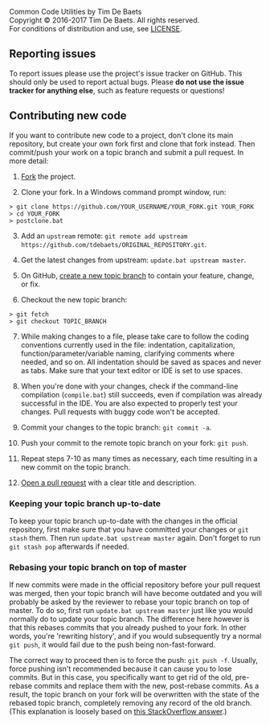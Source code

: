 Common Code Utilities by Tim De Baets  
Copyright © 2016-2017 Tim De Baets. All rights reserved.  
For conditions of distribution and use, see [LICENSE](LICENSE).  

Reporting issues
----------------

To report issues please use the project's issue tracker on GitHub. This should only be used to report actual bugs. Please **do not use the issue tracker for anything else**, such as feature requests or questions!

Contributing new code
---------------------

If you want to contribute new code to a project, don't clone its main repository, but create your own fork first and clone that fork instead. Then commit/push your work on a topic branch and submit a pull request. In more detail:

1. [Fork](https://help.github.com/articles/fork-a-repo/) the project.

2. Clone your fork. In a Windows command prompt window, run:
  ```
  > git clone https://github.com/YOUR_USERNAME/YOUR_FORK.git YOUR_FORK
  > cd YOUR_FORK
  > postclone.bat
  ```

3. Add an `upstream` remote: `git remote add upstream https://github.com/tdebaets/ORIGINAL_REPOSITORY.git`.

4. Get the latest changes from upstream: `update.bat upstream master`.

5. On GitHub, [create a new topic branch](https://help.github.com/articles/creating-and-deleting-branches-within-your-repository/) to contain your feature, change, or fix.

6. Checkout the new topic branch:
  ```
  > git fetch
  > git checkout TOPIC_BRANCH
  ```

7. While making changes to a file, please take care to follow the coding conventions currently used in the file: indentation, capitalization, function/parameter/variable naming, clarifying comments where needed, and so on. All indentation should be saved as spaces and never as tabs. Make sure that your text editor or IDE is set to use spaces.

8. When you're done with your changes, check if the command-line compilation (`compile.bat`) still succeeds, even if compilation was already successful in the IDE. You are also expected to properly test your changes. Pull requests with buggy code won't be accepted.

9. Commit your changes to the topic branch: `git commit -a`.

10. Push your commit to the remote topic branch on your fork: `git push`.

11. Repeat steps 7-10 as many times as necessary, each time resulting in a new commit on the topic branch.

12. [Open a pull request](https://help.github.com/articles/using-pull-requests/) with a clear title and description.

### Keeping your topic branch up-to-date

To keep your topic branch up-to-date with the changes in the official repository, first make sure that you have committed your changes or `git stash` them. Then run `update.bat upstream master` again. Don't forget to run `git stash pop` afterwards if needed.

### Rebasing your topic branch on top of master

If new commits were made in the official repository before your pull request was merged, then your topic branch will have become outdated and you will probably be asked by the reviewer to rebase your topic branch on top of master. To do so, first run `update.bat upstream master` just like you would normally do to update your topic branch. The difference here however is that this rebases commits that you already pushed to your fork. In other words, you're 'rewriting history', and if you would subsequently try a normal `git push`, it would fail due to the push being non-fast-forward.

The correct way to proceed then is to force the push: `git push -f`. Usually, force pushing isn't recommended because it can cause you to lose commits. But in this case, you specifically want to get rid of the old, pre-rebase commits and replace them with the new, post-rebase commits. As a result, the topic branch on your fork will be overwritten with the state of the rebased topic branch, completely removing any record of the old branch. (This explanation is loosely based on [this StackOverflow answer](http://stackoverflow.com/questions/17182624/contributing-to-project-on-github-how-to-rebase-my-pull-request-on-top-of-mast/17182696#17182696).)
